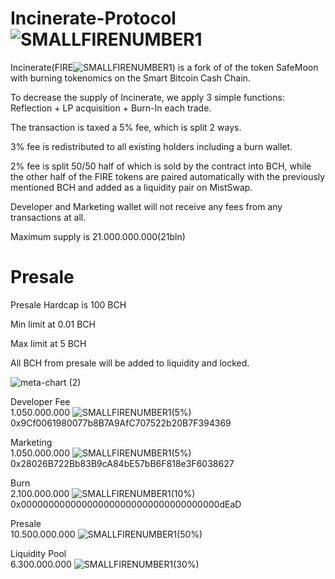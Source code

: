# Incinerate-Protocol![SMALLFIRENUMBER1](https://user-images.githubusercontent.com/93559093/140784072-a80b980d-a2d1-4be9-b154-f7bf438a253a.png)
Incinerate(FIRE![SMALLFIRENUMBER1](https://user-images.githubusercontent.com/93559093/140784416-9abf8f37-2db0-4ce3-8f9b-c11f86bc8efb.png)) is a fork of of the token SafeMoon with burning tokenomics on the Smart Bitcoin Cash Chain.

To decrease the supply of Incinerate, we apply 3 simple functions: Reflection + LP acquisition + Burn-In each trade.

The transaction is taxed a 5% fee, which is split 2 ways.

  3% fee is redistributed to all existing holders including a burn wallet.
  
  2% fee is split 50/50 half of which is sold by the contract into BCH, while the other half of the FIRE tokens are paired automatically with the previously mentioned BCH and added as a liquidity pair on MistSwap.

Developer and Marketing wallet will not receive any fees from any transactions at all.

Maximum supply is 21.000.000.000(21bln)

# Presale 
Presale Hardcap is 100 BCH

Min limit at  0.01 BCH

Max limit at 5 BCH

All BCH from presale will be added to liquidity and locked.


![meta-chart (2)](https://user-images.githubusercontent.com/93559093/140783250-f26c5f1c-8040-4216-b7ac-58071700b9c0.png)



  Developer Fee	        
  1.050.000.000 ![SMALLFIRENUMBER1](https://user-images.githubusercontent.com/93559093/140784416-9abf8f37-2db0-4ce3-8f9b-c11f86bc8efb.png)(5%)                    
  0x9Cf0061980077b8B7A9AfC707522b20B7F394369
  
  Marketing                     
  1.050.000.000 ![SMALLFIRENUMBER1](https://user-images.githubusercontent.com/93559093/140784416-9abf8f37-2db0-4ce3-8f9b-c11f86bc8efb.png)(5%)                  
  0x28026B722Bb83B9cA84bE57bB6F818e3F6038627
  
  Burn             	          
  2.100.000.000 ![SMALLFIRENUMBER1](https://user-images.githubusercontent.com/93559093/140784416-9abf8f37-2db0-4ce3-8f9b-c11f86bc8efb.png)(10%)                
  0x000000000000000000000000000000000000dEaD

  Presale	        
  10.500.000.000 ![SMALLFIRENUMBER1](https://user-images.githubusercontent.com/93559093/140784416-9abf8f37-2db0-4ce3-8f9b-c11f86bc8efb.png)(50%)                            
  
  
  Liquidity	Pool                          
  6.300.000.000 ![SMALLFIRENUMBER1](https://user-images.githubusercontent.com/93559093/140784416-9abf8f37-2db0-4ce3-8f9b-c11f86bc8efb.png)(30%)                             
  
 
